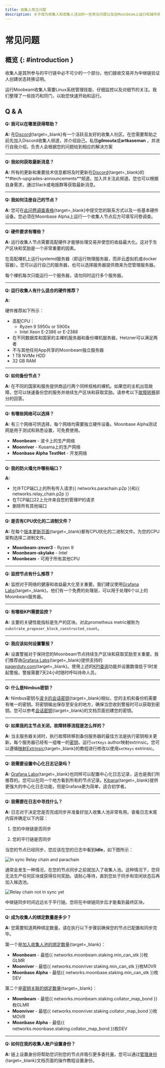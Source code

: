 ```yaml
---
title: 收集人常见问题
description: 关于成为收集人和收集人活动的一些常见问题以及在Moonbeam上运行和操作收集人节点时的注意事项
---
```


# 常见问题

## 概览 {: #introduction }

收集人是其所参与的平行链中必不可少的一个部分。他们接收交易并为中继链验证人创建状态转换证明。

运行Moobeam收集人需要Linux系统管理技能、仔细监控以及对细节的关注。我们整理了一些技巧和窍门，以助您快速开始和运行。

## Q & A

**Q: 我可以在哪里获得帮助？**

**A:** 在[Discord](https://discord.gg/RyVefR79FA){target=_blank}有一个活跃且友好的收集人社区。在您需要帮助之前先加入Discord收集人频道，并介绍自己。私信**gilmouta**或**artkaseman** ，并进行自我介绍，负责人会根据您的问题给到相应的解决方案

***

**Q: 我如何获取最新消息？**

**A:** 所有的更新和重要技术信息都将及时更新在[Discord](https://discord.gg/PhfEbKYqak){target=_blank}的**#tech-upgrades-announcements**频道。加入并关注此频道。您也可以根据自身需求，通过Slack或电报群等获取最新消息。

***

**Q: 我如何注册自己的节点？**

**A:** 您可在[此问卷调查表格](https://docs.google.com/forms/d/e/1FAIpQLSfjmcXdiOXWtquYlBhdgXBunCKWHadaQCgPuBtzih1fd0W3aA/viewform){target=_blank}中提交您的联系方式以及一些基本硬件设备。您必须在Moonbase Alpha上运行一个收集人节点后方可填写问卷调查。

***

**Q: 硬件要求有哪些？**

**A:** 运行收集人节点需要高配硬件才能够处理交易并使您的收益最大化。这对于生产区块和奖励是一个非常重要的因素。

在高配裸机上运行systemd服务器（即运行物理服务器，而非云虚拟机或docker容器）。您可以运行自己的服务器，也可以选择服务器提供商来为您管理服务器。

每个裸机每次只能运行一个服务器，请勿同时运行多个服务器。

***

**Q: 运行收集人有什么适合的硬件推荐？**

**A:**

硬件推荐如下所示：

- 高配CPU：
  - Ryzen 9 5950x or 5900x
  - Intel Xeon E-2386 or E-2388
- 在不同数据库和国家的主裸机服务器和备份裸机服务器，Hetzner可以满足两者
- 不与其他任何App共享的Moonbeam独立服务器
- 1 TB NVMe HDD
- 32 GB RAM

***

**Q: 如何备份节点？**

**A:** 在不同的国家和服务提供商运行两个同样规格的裸机。如果您的主机出现故障，您可以快速备份您的服务并继续生产区块和获取奖励。请参考以下[故障转移](#:~:text=如果我的主节点关闭，故障转移流程是怎么样的)部分的回答。

***

**Q: 有哪些网络可以选择？**

**A:** 有三个网络可供选择，每个网络均需要独立硬件设备。Moonbase Alpha测试网是用于测试和熟悉设置，可免费使用。

- **Moonbeam** - 波卡上的生产网络
- **Moonriver** - Kusama上的生产网络
- **Moonbase Alpha TestNet** - 开发网络

***

**Q: 我的防火墙允许哪些端口？**

**A:**

- 允许TCP端口上的所有传入请求{{ networks.parachain.p2p }}和{{ networks.relay_chain.p2p }}
- 在TCP端口22上允许来自您的管理IP的请求
- 删除所有其他端口

***

**Q: 是否有CPU优化的二进制文件？**

**A:** 在每个[版本更新页面](https://github.com/moonbeam-foundation/moonbeam/releases){target=_blank}都有CPU优化的二进制文件。为您的CPU架构选择二进制文件。

- **Moonbeam-znver3** - Ryzen 9
- **Moonbeam-skylake** - Intel
- **Moonbeam** - 可用于所有其他CPU

***

**Q: 监控节点有什么推荐？**

**A:** 监控对于网络的健康和收益最大化至关重要。我们建议使用[Grafana Labs](https://grafana.com){target=_blank}。他们有一个免费的处理层，可以用于处理6个以上的Moonbeam服务器。

***

**Q: 有哪些KPI需要监控？**

**A:** 主要的关键性能指标是生产的区块。对此prometheus metric被称为`substrate_proposer_block_constructed_count`。

***

**Q: 我应该如何设置警报？**

**A:** 设置警报对于保持您的Moonbeam节点持续生产区块和获取奖励至关重要。我们推荐由[Grafana Labs](https://grafana.com){target=_blank}提供支持的[pagerduty.com](https://www.pagerduty.com/){target=_blank}。使用上述的[KPI查询](#:~:text=substrate_proposer_block_constructed_count)功能并设置数值低于1时发起警报。警报需要7天24小时随时呼叫待命人员。

***

**Q: 什么是Nimbus密钥？**

**A:** Nimbus密钥与[波卡的会话密钥](https://wiki.polkadot.network/docs/learn-keys#session-keys){target=_blank}相似，您的主机和备份机需要有唯一的密钥。将密钥输出保存至安全的地方，确保当您收到警报时可以获取到密钥。您可以参考[会话密钥](/node-operators/networks/collators/account-management/#session-keys){target=_blank}的文档页面创建您的密钥。

***

**Q: 如果我的主节点关闭，故障转移流程是怎么样的？**

**A:** 当主服务器关闭时，执行故障转移到备份服务器的最佳方法是执行密钥相关更新。每个服务器已经有一组唯一的[密钥](#:~:text=什么是Nimbus密钥)。运行`setKeys` author映射extrinsic。您可以遵循[映射Extrinsic](/node-operators/networks/collators/account-management/#mapping-extrinsic){target=_blank}的教程进行修改以使用`setKeys` extrinsic。

***

**Q: 我需要设置中心化日志记录吗？**

**A:** [Grafana Labs](https://grafana.com){target=_blank}也同样可以配置中心化日志记录，这也是我们所推荐的。您可以在同一个地方看到所有的节点记录。[Kibana](https://www.elastic.co/kibana/){target=_blank}提供更强大的中心化日志功能，但是Grafana更为简单，适合初学者。

***

**Q: 我需要在日志中寻找什么？**

**A:** 日志对于决定您是否完成同步并准备好加入收集人池非常有用。查看日志末尾内容并确定以下内容：

1. 您的中继链是否同步

2. 您的平行链是否同步

当您的节点已经同步，您应该在您的日志中看到**Idle**，如下图所示：

![In sync Relay chain and parachain](/images/node-operators/networks/collators/account-management/account-1.webp)

通常会发生一种情况，在您的节点同步之前就加入了收集人池。这种情况下，您将无法生产任何区块或获得任何奖励。请耐心等待，直到您处于同步和空闲状态后再加入候选池。

![Relay chain not in sync yet](/images/node-operators/networks/run-a-node/docker/full-node-docker-2.webp)

中继链同步时间远远长于平行链。您将在中继链同步后才能看到最终区块。

***

**Q: 成为收集人的绑定数量是多少？**

**A:** 您需要知道两种绑定数量。请在执行以下步骤前确保您的节点已配置和同步完毕。

第一个是[加入收集人池的绑定数量](/node-operators/networks/collators/activities/#become-a-candidate){target=_blank}：

- **Moonbeam** - 最低{{ networks.moonbeam.staking.min_can_stk }}枚GLMR
- **Moonriver** - 最低{{ networks.moonriver.staking.min_can_stk }}枚MOVR
- **Moonbase Alpha** - 最低{{ networks.moonbase.staking.min_can_stk }}枚DEV

第二个是[密钥关联的绑定数量](/node-operators/networks/collators/account-management/#mapping-bonds){target=_blank}：

- **Moonbeam** - 最低{{ networks.moonbeam.staking.collator_map_bond }}枚GLMR
- **Moonriver** - 最低{{ networks.moonriver.staking.collator_map_bond }}枚MOVR
- **Moonbase Alpha** - 最低{{ networks.moonbase.staking.collator_map_bond }}枚DEV

***

**Q: 如何在我的收集人账户设置身份？**  

**A:** 链上设置身份将帮助您识别您的节点并吸引更多委托量。您可以通过[管理身份](/tokens/manage/identity/){target=_blank}文档页面的操作教程设置身份。
